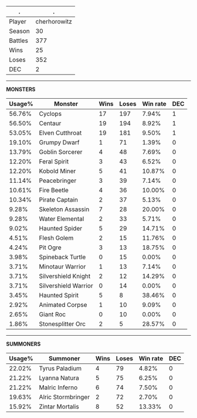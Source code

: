 .|.
|-|-
Player|cherhorowitz
Season|30
Battles|377
Wins|25
Loses|352
DEC|2

---
**MONSTERS**

Usage%|Monster|Wins|Loses|Win rate|DEC|
-|-|-|-|-|-|
56.76%|Cyclops|17|197|7.94%|1|
56.50%|Centaur|19|194|8.92%|1|
53.05%|Elven Cutthroat|19|181|9.50%|1|
19.10%|Grumpy Dwarf|1|71|1.39%|0|
13.79%|Goblin Sorcerer|4|48|7.69%|0|
12.20%|Feral Spirit|3|43|6.52%|0|
12.20%|Kobold Miner|5|41|10.87%|0|
11.14%|Peacebringer|3|39|7.14%|0|
10.61%|Fire Beetle|4|36|10.00%|0|
10.34%|Pirate Captain|2|37|5.13%|0|
9.28%|Skeleton Assassin|7|28|20.00%|0|
9.28%|Water Elemental|2|33|5.71%|0|
9.02%|Haunted Spider|5|29|14.71%|0|
4.51%|Flesh Golem|2|15|11.76%|0|
4.24%|Pit Ogre|3|13|18.75%|0|
3.98%|Spineback Turtle|0|15|0.00%|0|
3.71%|Minotaur Warrior|1|13|7.14%|0|
3.71%|Silvershield Knight|2|12|14.29%|0|
3.71%|Silvershield Warrior|0|14|0.00%|0|
3.45%|Haunted Spirit|5|8|38.46%|0|
2.92%|Animated Corpse|1|10|9.09%|0|
2.65%|Giant Roc|0|10|0.00%|0|
1.86%|Stonesplitter Orc|2|5|28.57%|0|

---
**SUMMONERS**

Usage%|Summoner|Wins|Loses|Win rate|DEC|
-|-|-|-|-|-|
22.02%|Tyrus Paladium|4|79|4.82%|0|
21.22%|Lyanna Natura|5|75|6.25%|0|
21.22%|Malric Inferno|6|74|7.50%|0|
19.63%|Alric Stormbringer|2|72|2.70%|0|
15.92%|Zintar Mortalis|8|52|13.33%|0|
